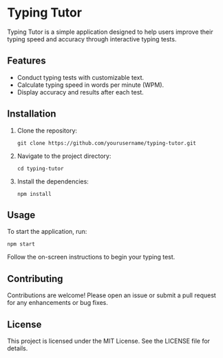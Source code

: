 # Typing Tutor

Typing Tutor is a simple application designed to help users improve their typing speed and accuracy through interactive typing tests.

## Features

- Conduct typing tests with customizable text.
- Calculate typing speed in words per minute (WPM).
- Display accuracy and results after each test.

## Installation

1. Clone the repository:
   ```
   git clone https://github.com/yourusername/typing-tutor.git
   ```

2. Navigate to the project directory:
   ```
   cd typing-tutor
   ```

3. Install the dependencies:
   ```
   npm install
   ```

## Usage

To start the application, run:
```
npm start
```

Follow the on-screen instructions to begin your typing test.

## Contributing

Contributions are welcome! Please open an issue or submit a pull request for any enhancements or bug fixes.

## License

This project is licensed under the MIT License. See the LICENSE file for details.